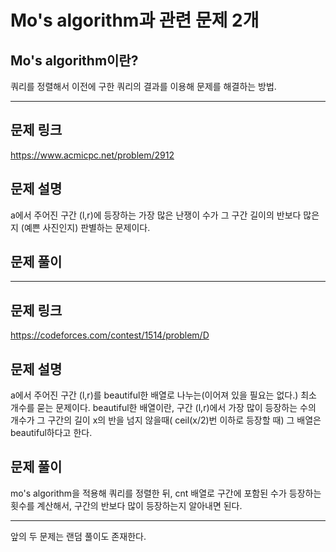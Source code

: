 # Mo's algorithm과 관련 문제 2개

## Mo's algorithm이란?
쿼리를 정렬해서 이전에 구한 쿼리의 결과를 이용해 문제를 해결하는 방법.

---

## 문제 링크
https://www.acmicpc.net/problem/2912

## 문제 설명
a에서 주어진 구간 (l,r)에 등장하는 가장 많은 난쟁이 수가 그 구간 길이의 반보다 많은지 (예쁜 사진인지) 판별하는 문제이다.

## 문제 풀이 


---

## 문제 링크
https://codeforces.com/contest/1514/problem/D

## 문제 설명
a에서 주어진 구간 (l,r)를 beautiful한 배열로 나누는(이어져 있을 필요는 없다.) 최소 개수를 묻는 문제이다.
beautiful한 배열이란, 구간 (l,r)에서 가장 많이 등장하는 수의 개수가 그 구간의 길이 x의 반을 넘지 않을때( ceil(x/2)번 이하로 등장할 때) 그 배열은 beautiful하다고 한다. 

## 문제 풀이
mo's algorithm을 적용해 쿼리를 정렬한 뒤, cnt 배열로 구간에 포함된 수가 등장하는 횟수를 계산해서, 구간의 반보다 많이 등장하는지 알아내면 된다.

---

앞의 두 문제는 랜덤 풀이도 존재한다. 